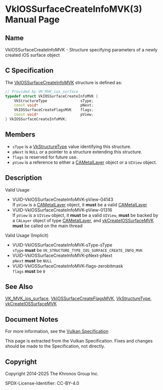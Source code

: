 # VkIOSSurfaceCreateInfoMVK(3) Manual Page

## Name

VkIOSSurfaceCreateInfoMVK - Structure specifying parameters of a newly created iOS surface object



## [](#_c_specification)C Specification

The [VkIOSSurfaceCreateInfoMVK](https://registry.khronos.org/vulkan/specs/latest/man/html/VkIOSSurfaceCreateInfoMVK.html) structure is defined as:

```c++
// Provided by VK_MVK_ios_surface
typedef struct VkIOSSurfaceCreateInfoMVK {
    VkStructureType               sType;
    const void*                   pNext;
    VkIOSSurfaceCreateFlagsMVK    flags;
    const void*                   pView;
} VkIOSSurfaceCreateInfoMVK;
```

## [](#_members)Members

- `sType` is a [VkStructureType](https://registry.khronos.org/vulkan/specs/latest/man/html/VkStructureType.html) value identifying this structure.
- `pNext` is `NULL` or a pointer to a structure extending this structure.
- `flags` is reserved for future use.
- `pView` is a reference to either a [CAMetalLayer](https://registry.khronos.org/vulkan/specs/latest/man/html/CAMetalLayer.html) object or a `UIView` object.

## [](#_description)Description

Valid Usage

- [](#VUID-VkIOSSurfaceCreateInfoMVK-pView-04143)VUID-VkIOSSurfaceCreateInfoMVK-pView-04143  
  If `pView` is a [CAMetalLayer](https://registry.khronos.org/vulkan/specs/latest/man/html/CAMetalLayer.html) object, it **must** be a valid [CAMetalLayer](https://registry.khronos.org/vulkan/specs/latest/man/html/CAMetalLayer.html)
- [](#VUID-VkIOSSurfaceCreateInfoMVK-pView-01316)VUID-VkIOSSurfaceCreateInfoMVK-pView-01316  
  If `pView` is a `UIView` object, it **must** be a valid `UIView`, **must** be backed by a `CALayer` object of type [CAMetalLayer](https://registry.khronos.org/vulkan/specs/latest/man/html/CAMetalLayer.html), and [vkCreateIOSSurfaceMVK](https://registry.khronos.org/vulkan/specs/latest/man/html/vkCreateIOSSurfaceMVK.html) **must** be called on the main thread

Valid Usage (Implicit)

- [](#VUID-VkIOSSurfaceCreateInfoMVK-sType-sType)VUID-VkIOSSurfaceCreateInfoMVK-sType-sType  
  `sType` **must** be `VK_STRUCTURE_TYPE_IOS_SURFACE_CREATE_INFO_MVK`
- [](#VUID-VkIOSSurfaceCreateInfoMVK-pNext-pNext)VUID-VkIOSSurfaceCreateInfoMVK-pNext-pNext  
  `pNext` **must** be `NULL`
- [](#VUID-VkIOSSurfaceCreateInfoMVK-flags-zerobitmask)VUID-VkIOSSurfaceCreateInfoMVK-flags-zerobitmask  
  `flags` **must** be `0`

## [](#_see_also)See Also

[VK\_MVK\_ios\_surface](https://registry.khronos.org/vulkan/specs/latest/man/html/VK_MVK_ios_surface.html), [VkIOSSurfaceCreateFlagsMVK](https://registry.khronos.org/vulkan/specs/latest/man/html/VkIOSSurfaceCreateFlagsMVK.html), [VkStructureType](https://registry.khronos.org/vulkan/specs/latest/man/html/VkStructureType.html), [vkCreateIOSSurfaceMVK](https://registry.khronos.org/vulkan/specs/latest/man/html/vkCreateIOSSurfaceMVK.html)

## [](#_document_notes)Document Notes

For more information, see the [Vulkan Specification](https://registry.khronos.org/vulkan/specs/latest/html/vkspec.html#VkIOSSurfaceCreateInfoMVK)

This page is extracted from the Vulkan Specification. Fixes and changes should be made to the Specification, not directly.

## [](#_copyright)Copyright

Copyright 2014-2025 The Khronos Group Inc.

SPDX-License-Identifier: CC-BY-4.0